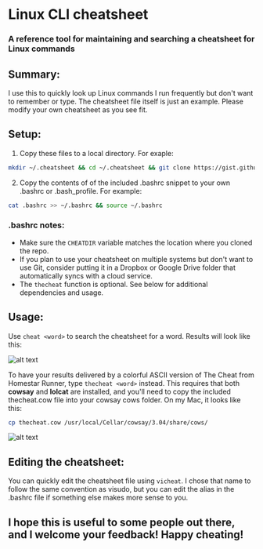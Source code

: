 # Linux CLI cheatsheet

### A reference tool for maintaining and searching a cheatsheet for Linux commands

Summary:
---------------------
I use this to quickly look up Linux commands I run frequently but don't want to remember or type.  The cheatsheet file itself is just an example.  Please modify your own cheatsheet as you see fit.  

Setup:
---------------------
1. Copy these files to a local directory. For exaple:
```bash
mkdir ~/.cheatsheet && cd ~/.cheatsheet && git clone https://gist.github.com/c0reysc0tt/ccde4ffd1e5ff740569f5cd9700a4262 .
```

2. Copy the contents of of the included .bashrc snippet to your own .bashrc or .bash_profile. For example:
```bash
cat .bashrc >> ~/.bashrc && source ~/.bashrc
```

### .bashrc notes:
- Make sure the `CHEATDIR` variable matches the location where you cloned the repo.
- If you plan to use your cheatsheet on multiple systems but don't want to use Git, consider putting it in a Dropbox or Google Drive folder that automatically syncs with a cloud service.
- The `thecheat` function is optional.  See below for additional dependencies and usage.

Usage:
---------------------
Use `cheat <word>` to search the cheatsheet for a word.  Results will look like this:

![alt text](https://gist.githubusercontent.com/c0reysc0tt/ccde4ffd1e5ff740569f5cd9700a4262/raw/8b02338adcafcae800ee9bf3cc59f17bff7d1251/screenshot_cheat.png "cheat cron")


To have your results delivered by a colorful ASCII version of The Cheat from Homestar Runner, type `thecheat <word>` instead.  This requires that both **cowsay** and **lolcat** are installed, and you'll need to copy the included thecheat.cow file into your cowsay cows folder.  On my Mac, it looks like this:
```bash
cp thecheat.cow /usr/local/Cellar/cowsay/3.04/share/cows/
```

![alt text](https://gist.githubusercontent.com/c0reysc0tt/ccde4ffd1e5ff740569f5cd9700a4262/raw/8b02338adcafcae800ee9bf3cc59f17bff7d1251/screenshot_thecheat.png "thecheat yum")

Editing the cheatsheet:
---------------------
You can quickly edit the cheatsheet file using `vicheat`.  I chose that name to follow the same convention as visudo, but you can edit the alias in the .bashrc file if something else makes more sense to you.  


## I hope this is useful to some people out there, and I welcome your feedback!  Happy cheating!
